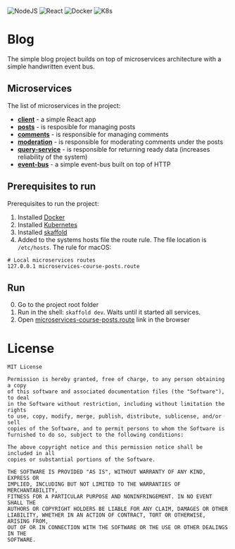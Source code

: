 ![NodeJS](https://img.shields.io/badge/-NodeJS-purple "NodeJS is using") ![React](https://img.shields.io/badge/-React-purple "React is using") ![Docker](https://img.shields.io/badge/-Docker-blue "Kubernetes is using") ![K8s](https://img.shields.io/badge/-K8s-blue "Kubernetes is using")
# Blog
The simple blog project builds on top of microservices architecture with a simple handwritten event bus.

## Microservices
The list of microservices in the project:
 - [**client**](https://hub.docker.com/repository/docker/vponomarenkoua/microservices-course-client) - a simple React app
 - [**posts**](https://hub.docker.com/repository/docker/vponomarenkoua/microservices-course-posts) - is resposible for managing posts
 - [**comments**](https://hub.docker.com/repository/docker/vponomarenkoua/microservices-course-comments) - is responsible for managing comments
 - [**moderation**](https://hub.docker.com/repository/docker/vponomarenkoua/microservices-course-moderation) - is responsible for moderating comments under the posts
 - [**query-service**](https://hub.docker.com/repository/docker/vponomarenkoua/microservices-course-query-service) - is responsible for returning ready data (increases reliability of the system)
 - [**event-bus**](https://hub.docker.com/repository/docker/vponomarenkoua/microservices-course-event-bus) - a simple event-bus built on top of HTTP

## Prerequisites to run
Prerequisites to run the project:
1. Installed [Docker](https://www.docker.com/)
2. Installed [Kubernetes](https://kubernetes.io/)
3. Installed [skaffold](https://skaffold.dev/)
4. Added to the systems hosts file the route rule.
The file location is `/etc/hosts`.
The rule for macOS:
```
# Local microservices routes
127.0.0.1 microservices-course-posts.route
```

## Run
0. Go to the project root folder
1. Run in the shell: `skaffold dev`. Waits until it started all services.
2. Open [microservices-course-posts.route](http://microservices-course-posts.route/) link in the browser

# License

```
MIT License

Permission is hereby granted, free of charge, to any person obtaining a copy
of this software and associated documentation files (the "Software"), to deal
in the Software without restriction, including without limitation the rights
to use, copy, modify, merge, publish, distribute, sublicense, and/or sell
copies of the Software, and to permit persons to whom the Software is
furnished to do so, subject to the following conditions:

The above copyright notice and this permission notice shall be included in all
copies or substantial portions of the Software.

THE SOFTWARE IS PROVIDED "AS IS", WITHOUT WARRANTY OF ANY KIND, EXPRESS OR
IMPLIED, INCLUDING BUT NOT LIMITED TO THE WARRANTIES OF MERCHANTABILITY,
FITNESS FOR A PARTICULAR PURPOSE AND NONINFRINGEMENT. IN NO EVENT SHALL THE
AUTHORS OR COPYRIGHT HOLDERS BE LIABLE FOR ANY CLAIM, DAMAGES OR OTHER
LIABILITY, WHETHER IN AN ACTION OF CONTRACT, TORT OR OTHERWISE, ARISING FROM,
OUT OF OR IN CONNECTION WITH THE SOFTWARE OR THE USE OR OTHER DEALINGS IN THE
SOFTWARE.
```
